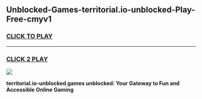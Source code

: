 
## Unblocked-Games-territorial.io-unblocked-Play-Free-cmyv1
<h3>
<a href="https://premium76.site?title=territorial.io-unblocked&ref=24M">CLICK TO PLAY</a></h3>
<hr>

<h3>
<a href="https://premium76.site?title=territorial.io-unblocked&ref=24M">CLICK 2 PLAY</a>
  
</h3>

<a href="https://premium76.site?title=territorial.io-unblocked&ref=24M"><img src="https://clearcache.store/games.png"></a>


**territorial.io-unblocked games unblocked: Your Gateway to Fun and Accessible Online Gaming**
